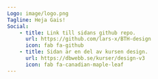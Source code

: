 ```yaml
---
Logo: image/logo.png
Tagline: Heja Gais!
Social:
    - title: Link till sidans github repo.
      url: https://github.com/lars-x/BTH-design
      icon: fab fa-github
    - title: Sidan är en del av kursen design.
      url: https://dbwebb.se/kurser/design-v3
      icon: fab fa-canadian-maple-leaf
---
```

